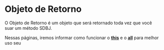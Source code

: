 # Objeto de Retorno

O Objeto de Retorno é um objeto que será retornado toda vez que você suar um método SDBJ.

Nessas páginas, iremos informar como funcionar o [**this**](this.md) e o [**all**](all.md) para melhor uso seu

